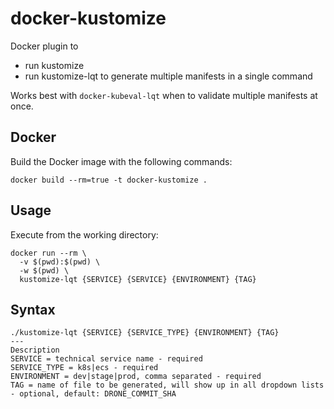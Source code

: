 # docker-kustomize

Docker plugin to 
- run kustomize 
- run kustomize-lqt to generate multiple manifests in a single command

Works best with `docker-kubeval-lqt` when to validate multiple manifests at once. 

## Docker

Build the Docker image with the following commands:

```
docker build --rm=true -t docker-kustomize .
```

## Usage

Execute from the working directory:

```
docker run --rm \
  -v $(pwd):$(pwd) \
  -w $(pwd) \
  kustomize-lqt {SERVICE} {SERVICE} {ENVIRONMENT} {TAG}
```

## Syntax
```
./kustomize-lqt {SERVICE} {SERVICE_TYPE} {ENVIRONMENT} {TAG}
---
Description
SERVICE = technical service name - required
SERVICE_TYPE = k8s|ecs - required
ENVIRONMENT = dev|stage|prod, comma separated - required
TAG = name of file to be generated, will show up in all dropdown lists - optional, default: DRONE_COMMIT_SHA
```